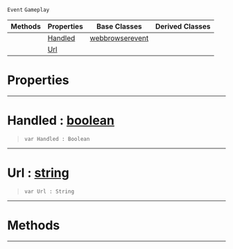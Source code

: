  `Event` `Gameplay`



|Methods|Properties|Base Classes|Derived Classes|
|---|---|---|---|
| |[ Handled](https://github.com/dragonCASTjosh/PlasmaDocs/blob/master/code_reference/class_reference/webbrowserurlevent.markdown#handled-plasma-engine-docu)|[webbrowserevent](https://github.com/dragonCASTjosh/PlasmaDocs/blob/master/code_reference/class_reference/webbrowserevent.markdown)| |
| |[ Url](https://github.com/dragonCASTjosh/PlasmaDocs/blob/master/code_reference/class_reference/webbrowserurlevent.markdown#url-plasma-engine-document)| | |


 #  Properties


---  
 #  Handled : [boolean](https://github.com/dragonCASTjosh/PlasmaDocs/blob/master/code_reference/lightning_base_types/boolean.markdown)

> 
> ``` lang=cpp, name=Lightning
> var Handled : Boolean


---  
 #  Url : [string](https://github.com/dragonCASTjosh/PlasmaDocs/blob/master/code_reference/lightning_base_types/string.markdown)

> 
> ``` lang=cpp, name=Lightning
> var Url : String


---  
 #  Methods


---  
 

 